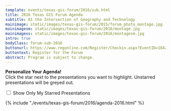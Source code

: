```yaml
---
template: events/texas-gis-forum/2016/sub.html
title: 2016 Texas GIS Forum Agenda
subtitle: At the Intersection of Geography and Technology
mainimage: static/images/texas-gis-forum/2015/forum_photo_montage.jpg
mainimagesm: static/images/texas-gis-forum/2016/montage.jpg
mainimagexs: static/images/texas-gis-forum/2016/montagesm.jpg
intro: true
bodyClass: forum-sub-2016
buttonurl: https://www.regonline.com/Register/Checkin.aspx?EventID=1842376
buttontext: Register for the Forum
abstract: Program is subject to change.
---
```



<div class="well well-md personalize-agenda">
<p class="lead-forum"><strong>Personalize Your Agenda!</strong><br>
Click the star <i class="glyphicon glyphicon-star"></i> next to the presentations you want to highlight. Unstarred presentations will be greyed out.</p>
<div class="checkbox">
<input type="checkbox" class="show-starred-check" id="show-starred-check">
<label for="show-starred-check">Show Only My Starred Presentations</label>
</div>
</div>

{% include "./events/texas-gis-forum/2016/agenda-2016.html" %}

